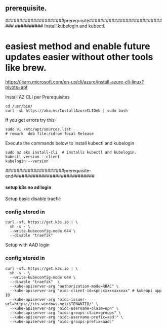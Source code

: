 ## prerequisite.
#####################prerequisite#############################
########## Install kubelogin and kubectl.
# easiest method and enable future updates easier without other tools like brew. 
https://learn.microsoft.com/en-us/cli/azure/install-azure-cli-linux?pivots=apt

Install AZ CLI per Prerequisites
```
cd /usr/bin/
curl -sL https://aka.ms/InstallAzureCLIDeb | sudo bash
```
If you get errors try this 
```
sudo vi /etc/apt/sources.list
# remark  deb file:/cdrom focal Release
```

Execute the commands below to install kubectl and kubelogin

```
sudo az aks install-cli  # installs kubectl and kubelogin.
kubectl version --client
kubelogin --version
```


#####################prerequisite-end#############################



#### setup k3s no ad login ####
Setup basic disable traefic
### config stored in 
```
curl -sfL https://get.k3s.io | \
  sh -s - \
  --write-kubeconfig-mode 644 \
  --disable "traefik"  
```


Setup with AAD login 
### config stored in 
```
curl -sfL https://get.k3s.io | \
  sh -s - \
  --write-kubeconfig-mode 644 \
  --disable "traefik"  \
  --kube-apiserver-arg "authorization-mode=RBAC" \
  --kube-apiserver-arg "oidc-client-id=spn:xxxxxxxxxxx" # kubeapi app ID
  --kube-apiserver-arg "oidc-issuer-url=https://sts.windows.net/$TENANTID/" \
  --kube-apiserver-arg "oidc-username-claim=upn" \
  --kube-apiserver-arg "oidc-groups-claim=groups" \
  --kube-apiserver-arg "oidc-username-prefix=aad:" \
  --kube-apiserver-arg "oidc-groups-prefix=aad:"
```  
